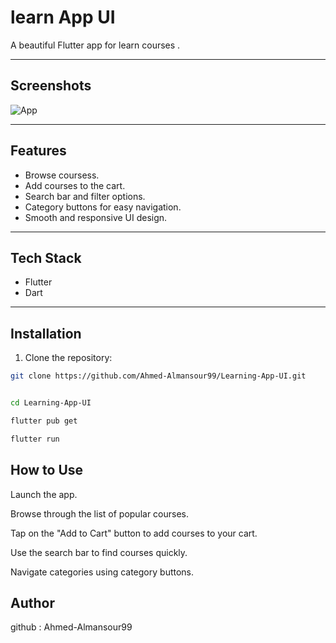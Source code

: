 # learn App UI

A beautiful Flutter app for learn courses .

---

## Screenshots

![App](learn_app_ui/assets/screenshots/)


---

##  Features

- Browse coursess.
- Add courses to the cart.
- Search bar and filter options.
- Category buttons for easy navigation.
- Smooth and responsive UI design.

---

## Tech Stack

- Flutter
- Dart

---

## Installation

1. Clone the repository:

```bash
git clone https://github.com/Ahmed-Almansour99/Learning-App-UI.git


cd Learning-App-UI

flutter pub get

flutter run
```


## How to Use
Launch the app.

Browse through the list of popular courses.

Tap on the "Add to Cart" button to add courses to your cart.

Use the search bar to find courses quickly.

Navigate categories using category buttons.

## Author

github : Ahmed-Almansour99
 

